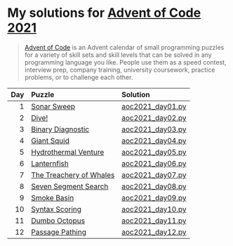 # My solutions for [Advent of Code 2021](https://adventofcode.com/2021)

> [Advent of Code](https://adventofcode.com/2021/about) is an Advent calendar of small
> programming puzzles for a variety of skill sets and skill levels that can be solved in
> any programming language you like. People use them as a speed contest, interview prep,
> company training, university coursework, practice problems, or to challenge each other.

| Day | Puzzle                                                          | Solution                             |
| --: | :-------------------------------------------------------------- | :----------------------------------- |
|   1 | [Sonar Sweep](https://adventofcode.com/2021/day/1)              | [aoc2021_day01.py](aoc2021_day01.py) |
|   2 | [Dive!](https://adventofcode.com/2021/day/2)                    | [aoc2021_day02.py](aoc2021_day02.py) |
|   3 | [Binary Diagnostic](https://adventofcode.com/2021/day/3)        | [aoc2021_day03.py](aoc2021_day03.py) |
|   4 | [Giant Squid](https://adventofcode.com/2021/day/4)              | [aoc2021_day04.py](aoc2021_day04.py) |
|   5 | [Hydrothermal Venture](https://adventofcode.com/2021/day/5)     | [aoc2021_day05.py](aoc2021_day05.py) |
|   6 | [Lanternfish](https://adventofcode.com/2021/day/6)              | [aoc2021_day06.py](aoc2021_day06.py) |
|   7 | [The Treachery of Whales](https://adventofcode.com/2021/day/7)  | [aoc2021_day07.py](aoc2021_day07.py) |
|   8 | [Seven Segment Search](https://adventofcode.com/2021/day/8)     | [aoc2021_day08.py](aoc2021_day08.py) |
|   9 | [Smoke Basin](https://adventofcode.com/2021/day/9)              | [aoc2021_day09.py](aoc2021_day09.py) |
|  10 | [Syntax Scoring](https://adventofcode.com/2021/day/10)          | [aoc2021_day10.py](aoc2021_day10.py) |
|  11 | [Dumbo Octopus](https://adventofcode.com/2021/day/11)           | [aoc2021_day11.py](aoc2021_day11.py) |
|  12 | [Passage Pathing](https://adventofcode.com/2021/day/12)         | [aoc2021_day12.py](aoc2021_day12.py) |
